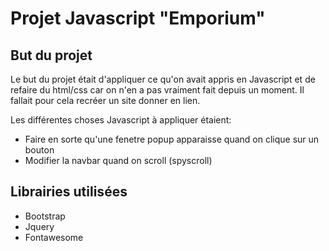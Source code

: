 # Projet Javascript "Emporium"

## But du projet
Le but du projet était d'appliquer ce qu'on avait appris en Javascript et de refaire du html/css car on n'en a pas vraiment fait depuis un moment.
Il fallait pour cela recréer un site donner en lien.

Les différentes choses Javascript à appliquer étaient: 
- Faire en sorte qu'une fenetre popup apparaisse quand on clique sur un bouton
- Modifier la navbar quand on scroll (spyscroll)


## Librairies utilisées
- Bootstrap
- Jquery
- Fontawesome